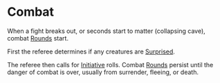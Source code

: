 # Combat

When a fight breaks out, or seconds start to matter (collapsing cave), combat [Rounds](Round.md) start.

First the referee determines if any creatures are [Surprised](../Conditions/Surprised.md).

The referee then calls for [Initiative](Initiative.md) rolls. Combat [Rounds](Round.md) persist until the danger of combat is over, usually from surrender, fleeing, or death. 